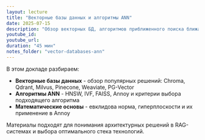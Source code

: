 ```yaml
---
layout: lecture
title: "Векторные базы данных и алгоритмы ANN"
date: 2025-07-15
description: "Обзор векторных БД, алгоритмов приближенного поиска ближайших соседей и математических основ"
youtube_id: 
youtube_url: 
duration: "45 мин"
notes_folder: "vector-databases-ann"
---
```


В этом докладе разбираем:

- **Векторные базы данных** - обзор популярных решений: Chroma, Qdrant, Milvus, Pinecone, Weaviate, PG-Vector
- **Алгоритмы ANN** - HNSW, IVF, FAISS, Annoy и критерии выбора подходящего алгоритма  
- **Математические основы** - евклидова норма, гиперплоскости и их применение в Annoy

Материалы подходят для понимания архитектурных решений в RAG-системах и выбора оптимального стека технологий. 